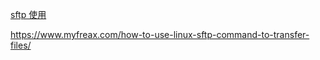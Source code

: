 <!--
 * @Author: your name
 * @Date: 2021-05-19 12:17:57
 * @LastEditTime: 2021-05-19 12:20:24
 * @LastEditors: Please set LastEditors
 * @Description: Linux 常见服务器使用
-->

[sftp 使用](https://www.jb51.net/LINUXjishu/348693.html)


https://www.myfreax.com/how-to-use-linux-sftp-command-to-transfer-files/

